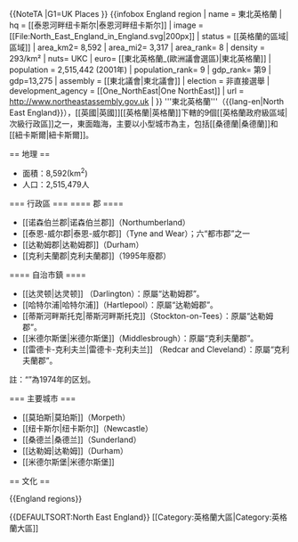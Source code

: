 {{NoteTA
|G1=UK Places
}}
{{infobox England region | 
name = 東北英格蘭 | 
hq = [[泰恩河畔纽卡斯尔|泰恩河畔纽卡斯尔]] |
image = [[File:North_East_England_in_England.svg|200px]] |
status = [[英格蘭的區域|區域]] |
area_km2= 8,592 |
area_mi2= 3,317 |
area_rank= 8 |
density = 293/km² |
nuts= UKC  |
euro= [[東北英格蘭_(歐洲議會選區)|東北英格蘭]] |
population = 2,515,442 (2001年) |
population_rank= 9 |
gdp_rank= 第9 |
gdp=13,275 |
assembly = [[東北議會|東北議會]] |
election = 非直接選舉 |
development_agency = [[One_NorthEast|One NorthEast]] |
url = http://www.northeastassembly.gov.uk |
}}
'''東北英格蘭'''（{{lang-en|North East England}}），[[英國|英國]][[英格蘭|英格蘭]]下轄的9個[[英格蘭政府級區域|次級行政區]]之一，東面臨海，主要以小型城市為主，包括[[桑德蘭|桑德蘭]]和[[紐卡斯爾|紐卡斯爾]]。

== 地理 ==

* 面積：8,592(km<sup>2</sup>)
* 人口：2,515,479人

=== 行政區 ===
==== 郡 ====

* [[诺森伯兰郡|诺森伯兰郡]]（Northumberland）
* [[泰恩-威尔郡|泰恩-威尔郡]]（Tyne and Wear）；六“都市郡”之一
* [[达勒姆郡|达勒姆郡]]（Durham）
* [[克利夫蘭郡|克利夫蘭郡]]（1995年廢郡）

==== 自治市鎮 ====

* [[达灵顿|达灵顿]] （Darlington）：原屬“达勒姆郡”。
* [[哈特尔浦|哈特尔浦]]（Hartlepool）：原屬“达勒姆郡”。
* [[蒂斯河畔斯托克|蒂斯河畔斯托克]]（Stockton-on-Tees）：原屬“达勒姆郡”。
* [[米德尔斯堡|米德尔斯堡]]（Middlesbrough）：原屬“克利夫蘭郡”。
* [[雷德卡-克利夫兰|雷德卡-克利夫兰]] （Redcar and Cleveland）：原屬“克利夫蘭郡”。

註：“”為1974年的区划。

=== 主要城市 ===

* [[莫珀斯|莫珀斯]]（Morpeth）
* [[纽卡斯尔|纽卡斯尔]]（Newcastle）
* [[桑德兰|桑德兰]]（Sunderland）
* [[达勒姆|达勒姆]]（Durham）
* [[米德尔斯堡|米德尔斯堡]]

== 文化 ==

{{England regions}}

{{DEFAULTSORT:North East England}}
[[Category:英格蘭大區|Category:英格蘭大區]]